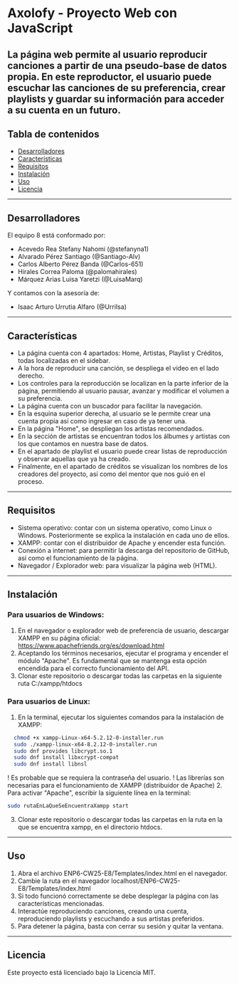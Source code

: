 # Axolofy - Proyecto Web con JavaScript
La página web permite al usuario reproducir canciones a partir de una pseudo-base de datos propia. En este reproductor, el usuario puede escuchar las canciones de su preferencia, crear playlists y guardar su información para acceder a su cuenta en un futuro. 
---
## Tabla de contenidos
- [Desarrolladores](#Desarrolladores)
- [Características](#Características) 
- [Requisitos](#Requisitos)
- [Instalación](#Instalación)
- [Uso](#Uso)
- [Licencia](#Licencia)
---
## Desarrolladores
El equipo 8 está conformado por: 
- Acevedo Rea Stefany Nahomi (@stefanyna1)
- Alvarado Pérez Santiago (@Santiago-Alv)
- Carlos Alberto Pérez Banda (@Carlos-651)
- Hirales Correa Paloma (@palomahirales)
- Márquez Arias Luisa Yaretzi (@LuisaMarq)

Y contamos con la asesoría de:
- Isaac Arturo Urrutia Alfaro (@UrriIsa)
---
## Características
- La página cuenta con 4 apartados: Home, Artistas, Playlist y Créditos, todas localizadas en el sidebar.
- A la hora de reproducir una canción, se despliega el video en el lado derecho.
- Los controles para la reproducción se localizan en la parte inferior de la página, permitiendo al usuario pausar, avanzar y modificar el volumen a su preferencia.
- La página cuenta con un buscador para facilitar la navegación.
- En la esquina superior derecha, al usuario se le permite crear una cuenta propia así como ingresar en caso de ya tener una. 
- En la página "Home", se despliegan los artistas recomendados. 
- En la sección de artistas se encuentran todos los álbumes y artistas con los que contamos en nuestra base de datos.
- En el apartado de playlist el usuario puede crear listas de reproducción y observar aquellas que ya ha creado.
- Finalmente, en el apartado de créditos se visualizan los nombres de los creadores del proyecto, así como del mentor que nos guió en el proceso. 
---
## Requisitos
- Sistema operativo: contar con un sistema operativo, como Linux o Windows. Posteriormente se explica la instalación en cada uno de ellos. 
- XAMPP: contar con el distribuidor de Apache y encender esta función.
- Conexión a internet: para permitir la descarga del repositorio de GitHub, así como el funcionamiento de la página. 
- Navegador / Explorador web: para visualizar la página web (HTML).
---
## Instalación
### Para usuarios de Windows: 
1. En el navegador o explorador web de preferencia de usuario, descargar XAMPP en su página oficial: https://www.apachefriends.org/es/download.html
2. Aceptando los términos necesarios, ejecutar el programa y encender el módulo "Apache". Es fundamental que se mantenga esta opción encendida para el correcto funcionamiento del API.
3. Clonar este repositorio o descargar todas las carpetas en la siguiente ruta C:/xampp/htdocs
   
### Para usuarios de Linux:
1. En la terminal, ejecutar los siguientes comandos para la instalación de XAMPP:
```bash
  chmod +x xampp-Linux-x64-5.2.12-0-installer.run
  sudo ./xampp-linux-x64-8.2.12-0-installer.run
  sudo dnf provides libcrypt.so.1
  sudo dnf install libxcrypt-compat 
  sudo dnf install libnsl
```
! Es probable que se requiera la contraseña del usuario.
! Las librerías son necesarias para el funcionamiento de XAMPP (distribuidor de Apache)
2. Para activar "Apache", escribir la siguiente línea en la terminal:
 ```bash
sudo rutaEnLaQueSeEncuentraXampp start
```
3. Clonar este repositorio o descargar todas las carpetas en la ruta en la que se encuentra xampp, en el directorio htdocs. 
---
## Uso
1. Abra el archivo ENP6-CW25-E8/Templates/index.html en el navegador.
2. Cambie la ruta en el navegador localhost/ENP6-CW25-E8/Templates/index.html
3. Si todo funcionó correctamente se debe desplegar la página con las características mencionadas.
4. Interactúe reproduciendo canciones, creando una cuenta, reproduciendo playlists y escuchando a sus artistas preferidos.
5. Para detener la página, basta con cerrar su sesión y quitar la ventana. 
---
## Licencia
Este proyecto está licenciado bajo la Licencia MIT. 
